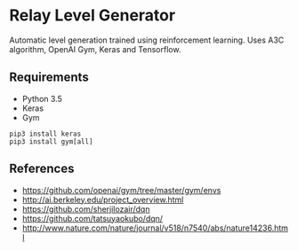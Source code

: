 # Relay Level Generator
Automatic level generation trained using reinforcement learning. Uses A3C algorithm, OpenAI Gym, Keras and Tensorflow.

## Requirements
- Python 3.5
- Keras
- Gym

```
pip3 install keras
pip3 install gym[all]
```

## References
- https://github.com/openai/gym/tree/master/gym/envs
- http://ai.berkeley.edu/project_overview.html
- https://github.com/sherjilozair/dqn
- https://github.com/tatsuyaokubo/dqn/
- http://www.nature.com/nature/journal/v518/n7540/abs/nature14236.html
